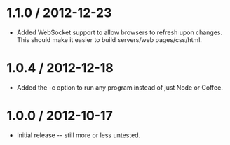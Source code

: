 1.1.0 / 2012-12-23
==================

  * Added WebSocket support to allow browsers to refresh upon changes. This 
    should make it easier to build servers/web pages/css/html.

1.0.4 / 2012-12-18
==================

  * Added the -c option to run any program instead of just Node or Coffee.


1.0.0 / 2012-10-17
==================

  * Initial release -- still more or less untested.